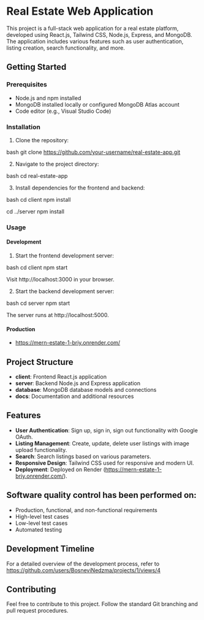 # Real Estate Web Application

This project is a full-stack web application for a real estate platform, developed using React.js, Tailwind CSS, Node.js, Express, and MongoDB. The application includes various features such as user authentication, listing creation, search functionality, and more.

## Getting Started

### Prerequisites

- Node.js and npm installed
- MongoDB installed locally or configured MongoDB Atlas account
- Code editor (e.g., Visual Studio Code)

### Installation

1. Clone the repository:

   
bash
   git clone https://github.com/your-username/real-estate-app.git
  

2. Navigate to the project directory:

   
bash
   cd real-estate-app
  

3. Install dependencies for the frontend and backend:

   
bash
   cd client
   npm install

   cd ../server
   npm install
  

### Usage

#### Development

1. Start the frontend development server:

   
bash
   cd client
   npm start
  

   Visit http://localhost:3000 in your browser.

2. Start the backend development server:

   
bash
   cd server
   npm start
  

   The server runs at http://localhost:5000.

#### Production

- https://mern-estate-1-briy.onrender.com/

## Project Structure

- **client**: Frontend React.js application
- **server**: Backend Node.js and Express application
- **database**: MongoDB database models and connections
- **docs**: Documentation and additional resources

## Features

- **User Authentication**: Sign up, sign in, sign out functionality with Google OAuth.
- **Listing Management**: Create, update, delete user listings with image upload functionality.
- **Search**: Search listings based on various parameters.
- **Responsive Design**: Tailwind CSS used for responsive and modern UI.
- **Deployment**: Deployed on Render (https://mern-estate-1-briy.onrender.com/).

## Software quality control has been performed on:

- Production, functional, and non-functional requirements
- High-level test cases
- Low-level test cases
- Automated testing

## Development Timeline

For a detailed overview of the development process, refer to https://github.com/users/BosneviNedzma/projects/1/views/4 

## Contributing

Feel free to contribute to this project. Follow the standard Git branching and pull request procedures.
